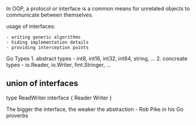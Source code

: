 In OOP, a protocol or interface is a common means for unrelated objects to communicate between themselves.

usage of interfaces:

    - writing generic algorithms
    - hiding implementation details
    - providing interception points

Go Types 1. abstract types - int8, int16, int32, int64, string, ... 2. concreate types - io.Reader, io.Writer,
fmt.Stringer, ...

## union of interfaces

type ReadWriter interface { Reader Writer }

The bigger the interface, the weaker the abstraction - Rob Pike in his Go proverbs
